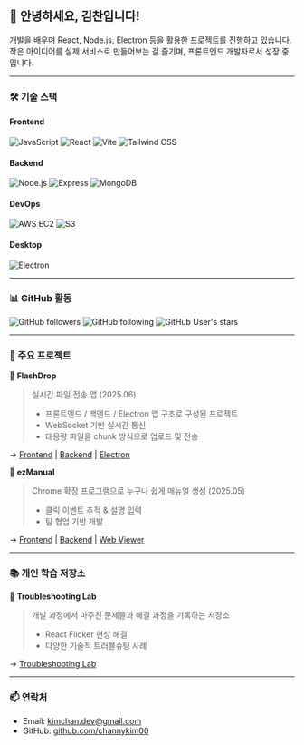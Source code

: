 ## 👋 안녕하세요, 김찬입니다!
개발을 배우며 React, Node.js, Electron 등을 활용한 프로젝트를 진행하고 있습니다.
작은 아이디어를 실제 서비스로 만들어보는 걸 즐기며, 프론트엔드 개발자로서 성장 중입니다.

---

### 🛠️ 기술 스택
#### Frontend  
![JavaScript](https://img.shields.io/badge/javascript-%23323330.svg?style=for-the-badge&logo=javascript&logoColor=%23F7DF1E)
![React](https://img.shields.io/badge/React-61DAFB?style=for-the-badge&logo=react&logoColor=black)
![Vite](https://img.shields.io/badge/Vite-646CFF?style=for-the-badge&logo=vite&logoColor=white)
![Tailwind CSS](https://img.shields.io/badge/TailwindCSS-06B6D4?style=for-the-badge&logo=tailwindcss&logoColor=white)
#### Backend  
![Node.js](https://img.shields.io/badge/Node.js-339933?style=for-the-badge&logo=nodedotjs&logoColor=white)
![Express](https://img.shields.io/badge/Express-000000?style=for-the-badge&logo=express&logoColor=white)
![MongoDB](https://img.shields.io/badge/MongoDB-47A248?style=for-the-badge&logo=mongodb&logoColor=white)
#### DevOps  
![AWS EC2](https://img.shields.io/badge/AWS_EC2-FF9900?style=for-the-badge&logo=amazonaws&logoColor=white)
![S3](https://img.shields.io/badge/S3-569A31?style=for-the-badge&logo=amazonaws&logoColor=white)
#### Desktop  
![Electron](https://img.shields.io/badge/Electron-47848F?style=for-the-badge&logo=electron&logoColor=white)

---

### 📊 GitHub 활동
![GitHub followers](https://img.shields.io/github/followers/channykim00?style=social)
![GitHub following](https://img.shields.io/github/following/channykim00?style=social)
![GitHub User's stars](https://img.shields.io/github/stars/channykim00?style=social)

---

### 🧩 주요 프로젝트
🔹 **FlashDrop**  
> 실시간 파일 전송 앱 (2025.06)  
> - 프론트엔드 / 백엔드 / Electron 앱 구조로 구성된 프로젝트  
> - WebSocket 기반 실시간 통신  
> - 대용량 파일을 chunk 방식으로 업로드 및 전송

→ [Frontend](https://github.com/channykim00/flashdrop-frontend) | [Backend](https://github.com/channykim00/flashdrop-backend) | [Electron](https://github.com/channykim00/flashdrop-electron)

🔹 **ezManual**  
> Chrome 확장 프로그램으로 누구나 쉽게 매뉴얼 생성 (2025.05)  
> - 클릭 이벤트 추적 & 설명 입력  
> - 팀 협업 기반 개발  

→ [Frontend](https://github.com/ezMaunal/frontend) | [Backend](https://github.com/ezMaunal/backend) | [Web Viewer](https://github.com/ezMaunal/web-viewer)

---

### 📚 개인 학습 저장소
🔸 **Troubleshooting Lab**  
> 개발 과정에서 마주친 문제들과 해결 과정을 기록하는 저장소  
> - React Flicker 현상 해결  
> - 다양한 기술적 트러블슈팅 사례

→ [Troubleshooting Lab](https://github.com/channykim00/troubleshooting-lab)

---

### 📫 연락처
- Email: kimchan.dev@gmail.com  
- GitHub: [github.com/channykim00](https://github.com/channykim00)
